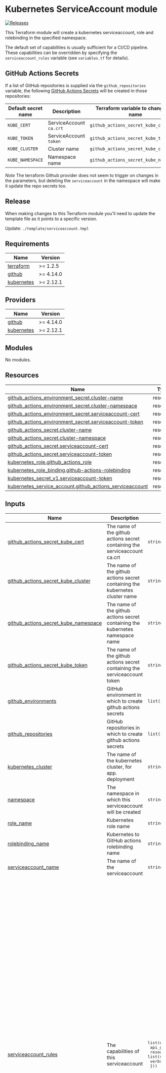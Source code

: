 # Kubernetes ServiceAccount module

[![Releases](https://img.shields.io/github/release/ministryofjustice/cloud-platform-terraform-serviceaccount/all.svg?style=flat-square)](https://github.com/ministryofjustice/cloud-platform-terraform-serviceaccount/releases)

This Terraform module will create a kubernetes serviceaccount, role and rolebinding in the specified namespace.

The default set of capabilities is usually sufficient for a CI/CD pipeline. These capabilities can be overridden by specifying the `serviceaccount_rules` variable (see `variables.tf` for details).

## GitHub Actions Secrets

If a list of GitHub repositories is supplied via the `github_repositories` variable, the following [GitHub Actions Secrets] will be created in those repositories:

| Default secret name | Description             | Terraform variable to change the name  |
| ------------------- | ----------------------- | -------------------------------------- |
| `KUBE_CERT`         | ServiceAccount `ca.crt` | `github_actions_secret_kube_cert`      |
| `KUBE_TOKEN`        | ServiceAccount `token`  | `github_actions_secret_kube_token`     |
| `KUBE_CLUSTER`      | Cluster name            | `github_actions_secret_kube_cluster`   |
| `KUBE_NAMESPACE`    | Namespace name          | `github_actions_secret_kube_namespace` |

_Note_ The terraform Github provider does not seem to trigger on changes in the parameters, but deleting the `serviceaccount` in the namespace will make it update the repo secrets too.

[github actions secrets]: https://docs.github.com/en/actions/reference/encrypted-secrets

## Release

When making changes to this Terraform module you'll need to update the template file as it points to a specific version.

Update: `./template/serviceaccount.tmpl`


<!--- BEGIN_TF_DOCS --->
## Requirements

| Name | Version |
|------|---------|
| <a name="requirement_terraform"></a> [terraform](#requirement\_terraform) | >= 1.2.5 |
| <a name="requirement_github"></a> [github](#requirement\_github) | >= 4.14.0 |
| <a name="requirement_kubernetes"></a> [kubernetes](#requirement\_kubernetes) | >= 2.12.1 |

## Providers

| Name | Version |
|------|---------|
| <a name="provider_github"></a> [github](#provider\_github) | >= 4.14.0 |
| <a name="provider_kubernetes"></a> [kubernetes](#provider\_kubernetes) | >= 2.12.1 |

## Modules

No modules.

## Resources

| Name | Type |
|------|------|
| [github_actions_environment_secret.cluster-name](https://registry.terraform.io/providers/integrations/github/latest/docs/resources/actions_environment_secret) | resource |
| [github_actions_environment_secret.cluster-namespace](https://registry.terraform.io/providers/integrations/github/latest/docs/resources/actions_environment_secret) | resource |
| [github_actions_environment_secret.serviceaccount-cert](https://registry.terraform.io/providers/integrations/github/latest/docs/resources/actions_environment_secret) | resource |
| [github_actions_environment_secret.serviceaccount-token](https://registry.terraform.io/providers/integrations/github/latest/docs/resources/actions_environment_secret) | resource |
| [github_actions_secret.cluster-name](https://registry.terraform.io/providers/integrations/github/latest/docs/resources/actions_secret) | resource |
| [github_actions_secret.cluster-namespace](https://registry.terraform.io/providers/integrations/github/latest/docs/resources/actions_secret) | resource |
| [github_actions_secret.serviceaccount-cert](https://registry.terraform.io/providers/integrations/github/latest/docs/resources/actions_secret) | resource |
| [github_actions_secret.serviceaccount-token](https://registry.terraform.io/providers/integrations/github/latest/docs/resources/actions_secret) | resource |
| [kubernetes_role.github_actions_role](https://registry.terraform.io/providers/hashicorp/kubernetes/latest/docs/resources/role) | resource |
| [kubernetes_role_binding.github-actions-rolebinding](https://registry.terraform.io/providers/hashicorp/kubernetes/latest/docs/resources/role_binding) | resource |
| [kubernetes_secret_v1.serviceaccount-token](https://registry.terraform.io/providers/hashicorp/kubernetes/latest/docs/resources/secret_v1) | resource |
| [kubernetes_service_account.github_actions_serviceaccount](https://registry.terraform.io/providers/hashicorp/kubernetes/latest/docs/resources/service_account) | resource |

## Inputs

| Name | Description | Type | Default | Required |
|------|-------------|------|---------|:--------:|
| <a name="input_github_actions_secret_kube_cert"></a> [github\_actions\_secret\_kube\_cert](#input\_github\_actions\_secret\_kube\_cert) | The name of the github actions secret containing the serviceaccount ca.crt | `string` | `"KUBE_CERT"` | no |
| <a name="input_github_actions_secret_kube_cluster"></a> [github\_actions\_secret\_kube\_cluster](#input\_github\_actions\_secret\_kube\_cluster) | The name of the github actions secret containing the kubernetes cluster name | `string` | `"KUBE_CLUSTER"` | no |
| <a name="input_github_actions_secret_kube_namespace"></a> [github\_actions\_secret\_kube\_namespace](#input\_github\_actions\_secret\_kube\_namespace) | The name of the github actions secret containing the kubernetes namespace name | `string` | `"KUBE_NAMESPACE"` | no |
| <a name="input_github_actions_secret_kube_token"></a> [github\_actions\_secret\_kube\_token](#input\_github\_actions\_secret\_kube\_token) | The name of the github actions secret containing the serviceaccount token | `string` | `"KUBE_TOKEN"` | no |
| <a name="input_github_environments"></a> [github\_environments](#input\_github\_environments) | GitHub environment in which to create github actions secrets | `list(string)` | `[]` | no |
| <a name="input_github_repositories"></a> [github\_repositories](#input\_github\_repositories) | GitHub repositories in which to create github actions secrets | `list(string)` | `[]` | no |
| <a name="input_kubernetes_cluster"></a> [kubernetes\_cluster](#input\_kubernetes\_cluster) | The name of the kubernetes cluster, for app. deployment | `string` | n/a | yes |
| <a name="input_namespace"></a> [namespace](#input\_namespace) | The namespace in which this serviceaccount will be created | `string` | n/a | yes |
| <a name="input_role_name"></a> [role\_name](#input\_role\_name) | Kubernetes role name | `string` | `"serviceaccount-role"` | no |
| <a name="input_rolebinding_name"></a> [rolebinding\_name](#input\_rolebinding\_name) | Kubernetes to GitHub actions rolebinding name | `string` | `"serviceaccount-rolebinding"` | no |
| <a name="input_serviceaccount_name"></a> [serviceaccount\_name](#input\_serviceaccount\_name) | The name of the serviceaccount | `string` | `"cd-serviceaccount"` | no |
| <a name="input_serviceaccount_rules"></a> [serviceaccount\_rules](#input\_serviceaccount\_rules) | The capabilities of this serviceaccount | <pre>list(object({<br>    api_groups = list(string),<br>    resources  = list(string),<br>    verbs      = list(string)<br>  }))</pre> | <pre>[<br>  {<br>    "api_groups": [<br>      ""<br>    ],<br>    "resources": [<br>      "pods/portforward",<br>      "deployment",<br>      "secrets",<br>      "services",<br>      "configmaps",<br>      "pods"<br>    ],<br>    "verbs": [<br>      "patch",<br>      "get",<br>      "create",<br>      "update",<br>      "delete",<br>      "list",<br>      "watch"<br>    ]<br>  },<br>  {<br>    "api_groups": [<br>      "extensions",<br>      "apps",<br>      "batch",<br>      "networking.k8s.io",<br>      "policy"<br>    ],<br>    "resources": [<br>      "deployments",<br>      "ingresses",<br>      "cronjobs",<br>      "jobs",<br>      "replicasets",<br>      "poddisruptionbudgets"<br>    ],<br>    "verbs": [<br>      "get",<br>      "update",<br>      "delete",<br>      "create",<br>      "patch",<br>      "list",<br>      "watch"<br>    ]<br>  },<br>  {<br>    "api_groups": [<br>      "monitoring.coreos.com"<br>    ],<br>    "resources": [<br>      "prometheusrules"<br>    ],<br>    "verbs": [<br>      "*"<br>    ]<br>  }<br>]</pre> | no |
| <a name="input_serviceaccount_token_rotated_date"></a> [serviceaccount\_token\_rotated\_date](#input\_serviceaccount\_token\_rotated\_date) | Process to spin serviceaccount token. Pass date to regenerate new token | `string` | `"dd-mm-yyyy"` | no |

## Outputs

| Name | Description |
|------|-------------|
| <a name="output_default_secret_name"></a> [default\_secret\_name](#output\_default\_secret\_name) | Name of the Kubernetes secret containing the service account's credentials |
| <a name="output_service_account"></a> [service\_account](#output\_service\_account) | Service account metadata |

<!--- END_TF_DOCS --->
<!-- BEGIN_TF_DOCS -->
## Requirements

| Name | Version |
|------|---------|
| <a name="requirement_terraform"></a> [terraform](#requirement\_terraform) | >= 1.2.5 |
| <a name="requirement_github"></a> [github](#requirement\_github) | >= 5.0.0 |
| <a name="requirement_kubernetes"></a> [kubernetes](#requirement\_kubernetes) | >= 2.0.0 |

## Providers

| Name | Version |
|------|---------|
| <a name="provider_github"></a> [github](#provider\_github) | >= 5.0.0 |
| <a name="provider_kubernetes"></a> [kubernetes](#provider\_kubernetes) | >= 2.0.0 |

## Modules

No modules.

## Resources

| Name | Type |
|------|------|
| [github_actions_environment_secret.cluster-name](https://registry.terraform.io/providers/integrations/github/latest/docs/resources/actions_environment_secret) | resource |
| [github_actions_environment_secret.cluster-namespace](https://registry.terraform.io/providers/integrations/github/latest/docs/resources/actions_environment_secret) | resource |
| [github_actions_environment_secret.serviceaccount-cert](https://registry.terraform.io/providers/integrations/github/latest/docs/resources/actions_environment_secret) | resource |
| [github_actions_environment_secret.serviceaccount-token](https://registry.terraform.io/providers/integrations/github/latest/docs/resources/actions_environment_secret) | resource |
| [github_actions_secret.cluster-name](https://registry.terraform.io/providers/integrations/github/latest/docs/resources/actions_secret) | resource |
| [github_actions_secret.cluster-namespace](https://registry.terraform.io/providers/integrations/github/latest/docs/resources/actions_secret) | resource |
| [github_actions_secret.serviceaccount-cert](https://registry.terraform.io/providers/integrations/github/latest/docs/resources/actions_secret) | resource |
| [github_actions_secret.serviceaccount-token](https://registry.terraform.io/providers/integrations/github/latest/docs/resources/actions_secret) | resource |
| [kubernetes_role.github_actions_role](https://registry.terraform.io/providers/hashicorp/kubernetes/latest/docs/resources/role) | resource |
| [kubernetes_role_binding.github-actions-rolebinding](https://registry.terraform.io/providers/hashicorp/kubernetes/latest/docs/resources/role_binding) | resource |
| [kubernetes_secret_v1.serviceaccount-token](https://registry.terraform.io/providers/hashicorp/kubernetes/latest/docs/resources/secret_v1) | resource |
| [kubernetes_service_account.github_actions_serviceaccount](https://registry.terraform.io/providers/hashicorp/kubernetes/latest/docs/resources/service_account) | resource |

## Inputs

| Name | Description | Type | Default | Required |
|------|-------------|------|---------|:--------:|
| <a name="input_github_actions_secret_kube_cert"></a> [github\_actions\_secret\_kube\_cert](#input\_github\_actions\_secret\_kube\_cert) | The name of the github actions secret containing the serviceaccount ca.crt | `string` | `"KUBE_CERT"` | no |
| <a name="input_github_actions_secret_kube_cluster"></a> [github\_actions\_secret\_kube\_cluster](#input\_github\_actions\_secret\_kube\_cluster) | The name of the github actions secret containing the kubernetes cluster name | `string` | `"KUBE_CLUSTER"` | no |
| <a name="input_github_actions_secret_kube_namespace"></a> [github\_actions\_secret\_kube\_namespace](#input\_github\_actions\_secret\_kube\_namespace) | The name of the github actions secret containing the kubernetes namespace name | `string` | `"KUBE_NAMESPACE"` | no |
| <a name="input_github_actions_secret_kube_token"></a> [github\_actions\_secret\_kube\_token](#input\_github\_actions\_secret\_kube\_token) | The name of the github actions secret containing the serviceaccount token | `string` | `"KUBE_TOKEN"` | no |
| <a name="input_github_environments"></a> [github\_environments](#input\_github\_environments) | GitHub environment in which to create github actions secrets | `list(string)` | `[]` | no |
| <a name="input_github_repositories"></a> [github\_repositories](#input\_github\_repositories) | GitHub repositories in which to create github actions secrets | `list(string)` | `[]` | no |
| <a name="input_kubernetes_cluster"></a> [kubernetes\_cluster](#input\_kubernetes\_cluster) | The name of the kubernetes cluster, for app. deployment | `string` | n/a | yes |
| <a name="input_namespace"></a> [namespace](#input\_namespace) | The namespace in which this serviceaccount will be created | `string` | n/a | yes |
| <a name="input_role_name"></a> [role\_name](#input\_role\_name) | Kubernetes role name | `string` | `"serviceaccount-role"` | no |
| <a name="input_rolebinding_name"></a> [rolebinding\_name](#input\_rolebinding\_name) | Kubernetes to GitHub actions rolebinding name | `string` | `"serviceaccount-rolebinding"` | no |
| <a name="input_serviceaccount_name"></a> [serviceaccount\_name](#input\_serviceaccount\_name) | The name of the serviceaccount | `string` | `"cd-serviceaccount"` | no |
| <a name="input_serviceaccount_rules"></a> [serviceaccount\_rules](#input\_serviceaccount\_rules) | The capabilities of this serviceaccount | <pre>list(object({<br>    api_groups = list(string),<br>    resources  = list(string),<br>    verbs      = list(string)<br>  }))</pre> | <pre>[<br>  {<br>    "api_groups": [<br>      ""<br>    ],<br>    "resources": [<br>      "pods/portforward",<br>      "deployment",<br>      "secrets",<br>      "services",<br>      "configmaps",<br>      "pods"<br>    ],<br>    "verbs": [<br>      "patch",<br>      "get",<br>      "create",<br>      "update",<br>      "delete",<br>      "list",<br>      "watch"<br>    ]<br>  },<br>  {<br>    "api_groups": [<br>      "extensions",<br>      "apps",<br>      "batch",<br>      "networking.k8s.io",<br>      "policy"<br>    ],<br>    "resources": [<br>      "deployments",<br>      "ingresses",<br>      "cronjobs",<br>      "jobs",<br>      "replicasets",<br>      "poddisruptionbudgets"<br>    ],<br>    "verbs": [<br>      "get",<br>      "update",<br>      "delete",<br>      "create",<br>      "patch",<br>      "list",<br>      "watch"<br>    ]<br>  },<br>  {<br>    "api_groups": [<br>      "monitoring.coreos.com"<br>    ],<br>    "resources": [<br>      "prometheusrules"<br>    ],<br>    "verbs": [<br>      "*"<br>    ]<br>  }<br>]</pre> | no |
| <a name="input_serviceaccount_token_rotated_date"></a> [serviceaccount\_token\_rotated\_date](#input\_serviceaccount\_token\_rotated\_date) | Process to spin serviceaccount token. Pass date to regenerate new token | `string` | `"dd-mm-yyyy"` | no |

## Outputs

| Name | Description |
|------|-------------|
| <a name="output_default_secret_name"></a> [default\_secret\_name](#output\_default\_secret\_name) | Name of the Kubernetes secret containing the service account's credentials |
| <a name="output_service_account"></a> [service\_account](#output\_service\_account) | Service account metadata |
<!-- END_TF_DOCS -->